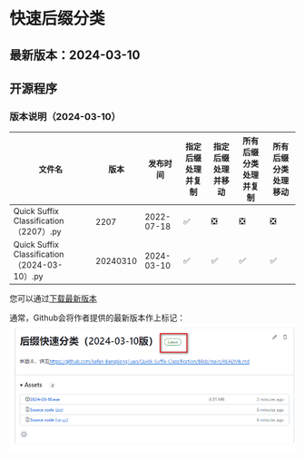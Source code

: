 # 快速后缀分类
## 最新版本：2024-03-10
## 开源程序

### 版本说明（2024-03-10）

| 文件名                                       | 版本     | 发布时间   | 指定后缀处理并复制 | 指定后缀处理并移动 | 所有后缀分类处理并复制 | 所有后缀分类处理移动 |
|----------------------------------------------|----------|------------|--------------------|--------------------|------------------------|----------------------|
| Quick Suffix Classification（2207）.py       | 2207     | 2022-07-18 | ✅                  | ❎                  | ❎                      | ❎                    |
| Quick Suffix Classification（2024-03-10）.py | 20240310 | 2024-03-10 | ✅                  | ✅                  | ✅                      | ✅                    |


您可以通过[下载最新版本](https://github.com/kafan-BangBangTuan/Quick-Suffix-Classification/releases)

通常，Github会将作者提供的最新版本作上标记：
![](https://github.com/kafan-BangBangTuan/picx-images-hosting/blob/master/00035sW2024-03-10.png)
